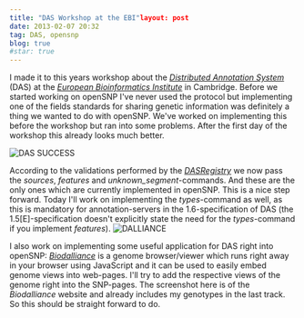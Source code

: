 ```yaml
---
title: "DAS Workshop at the EBI"layout: post
date: 2013-02-07 20:32
tag: DAS, opensnp
blog: true
#star: true
---
```

I made it to this years workshop about the [*Distributed Annotation System* ](http://www.biodas.org/) (DAS) at the [*European Bioinformatics Institute*](http://www.ebi.ac.uk/) in Cambridge. Before we started working on openSNP I've never used the protocol but implementing one of the fields standards for sharing genetic information was definitely a thing we wanted to do with openSNP. We've worked on implementing this before the workshop but ran into some problems. After the first day of the workshop this already looks much better.

![DAS SUCCESS](/images/das_success.png)

According to the validations performed by the [*DASRegistry*](http://dasregistry.org) we now pass the *sources*, *features* and *unknown_segment*-commands. And these are the only ones which are currently implemented in openSNP. This is a nice step forward. Today I'll work on implementing the *types*-command as well, as this is mandatory for annotation-servers in the 1.6-specification of DAS (the 1.5[E]-specification doesn't explicitly state the need for the *types*-command if you implement *features*).
![DALLIANCE](/images/das_bioalliance.png)

I also work on implementing some useful application for DAS right into openSNP: [*Biodalliance*](biodalliance.org) is a genome browser/viewer which runs right away in your browser using JavaScript and it can be used to easily embed genome views into web-pages. I'll try to add the respective views of the genome right into the SNP-pages. The screenshot here is of the *Biodalliance* website and already includes my genotypes in the last track. So this should be straight forward to do.
